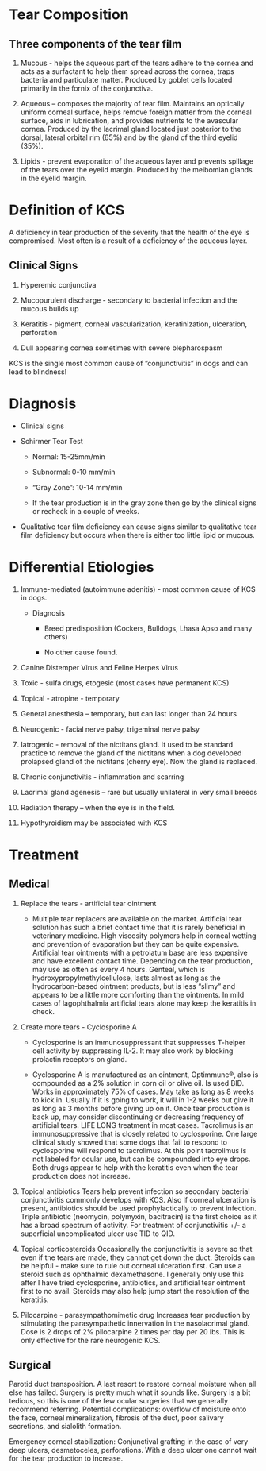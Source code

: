 Tear Composition
================

Three components of the tear film
---------------------------------

1.  Mucous - helps the aqueous part of the tears adhere to the cornea
    and acts as a surfactant to help them spread across the cornea,
    traps bacteria and particulate matter. Produced by goblet cells
    located primarily in the fornix of the conjunctiva.

2.  Aqueous – composes the majority of tear film. Maintains an optically
    uniform corneal surface, helps remove foreign matter from the
    corneal surface, aids in lubrication, and provides nutrients to the
    avascular cornea. Produced by the lacrimal gland located just
    posterior to the dorsal, lateral orbital rim (65%) and by the gland
    of the third eyelid (35%).

3.  Lipids - prevent evaporation of the aqueous layer and prevents
    spillage of the tears over the eyelid margin. Produced by the
    meibomian glands in the eyelid margin.

Definition of KCS
=================

A deficiency in tear production of the severity that the health of the
eye is compromised. Most often is a result of a deficiency of the
aqueous layer.

Clinical Signs
--------------

1.  Hyperemic conjunctiva

2.  Mucopurulent discharge - secondary to bacterial infection and the
    mucous builds up

3.  Keratitis - pigment, corneal vascularization, keratinization,
    ulceration, perforation

4.  Dull appearing cornea sometimes with severe blepharospasm

KCS is the single most common cause of “conjunctivitis” in dogs and can
lead to blindness!

Diagnosis
=========

-   Clinical signs

-   Schirmer Tear Test

    -   Normal: 15-25mm/min

    -   Subnormal: 0-10 mm/min

    -   “Gray Zone”: 10-14 mm/min

    -   If the tear production is in the gray zone then go by the
        clinical signs or recheck in a couple of weeks.

-   Qualitative tear film deficiency can cause signs similar to
    qualitative tear film deficiency but occurs when there is either too
    little lipid or mucous.

Differential Etiologies
=======================

1.  Immune-mediated (autoimmune adenitis) - most common cause of KCS in
    dogs.

    -   Diagnosis

        -   Breed predisposition (Cockers, Bulldogs, Lhasa Apso and many
            others)

        -   No other cause found.

2.  Canine Distemper Virus and Feline Herpes Virus

3.  Toxic - sulfa drugs, etogesic (most cases have permanent KCS)

4.  Topical - atropine - temporary

5.  General anesthesia – temporary, but can last longer than 24 hours

6.  Neurogenic - facial nerve palsy, trigeminal nerve palsy

7.  Iatrogenic - removal of the nictitans gland. It used to be standard
    practice to remove the gland of the nictitans when a dog developed
    prolapsed gland of the nictitans (cherry eye). Now the gland is
    replaced.

8.  Chronic conjunctivitis - inflammation and scarring

9.  Lacrimal gland agenesis – rare but usually unilateral in very small
    breeds

10. Radiation therapy – when the eye is in the field.

11. Hypothyroidism may be associated with KCS

Treatment
=========

Medical
-------

1.  Replace the tears - artificial tear ointment

    -   Multiple tear replacers are available on the market. Artificial
        tear solution has such a brief contact time that it is rarely
        beneficial in veterinary medicine. High viscosity polymers help
        in corneal wetting and prevention of evaporation but they can be
        quite expensive. Artificial tear ointments with a petrolatum
        base are less expensive and have excellent contact time.
        Depending on the tear production, may use as often as every 4
        hours. Genteal, which is hydroxypropylmethylcellulose, lasts
        almost as long as the hydrocarbon-based ointment products, but
        is less “slimy” and appears to be a little more comforting than
        the ointments. In mild cases of lagophthalmia artificial tears
        alone may keep the keratitis in check.

2.  Create more tears - Cyclosporine A

    -   Cyclosporine is an immunosuppressant that suppresses T-helper
        cell activity by suppressing IL-2. It may also work by blocking
        prolactin receptors on gland.

    -   Cyclosporine A is manufactured as an ointment, Optimmune®, also
        is compounded as a 2% solution in corn oil or olive oil. Is used
        BID. Works in approximately 75% of cases. May take as long as 8
        weeks to kick in. Usually if it is going to work, it will in 1-2
        weeks but give it as long as 3 months before giving up on it.
        Once tear production is back up, may consider discontinuing or
        decreasing frequency of artificial tears. LIFE LONG treatment in
        most cases. Tacrolimus is an immunosuppressive that is closely
        related to cyclosporine. One large clinical study showed that
        some dogs that fail to respond to cyclosporine will respond to
        tacrolimus. At this point tacrolimus is not labeled for ocular
        use, but can be compounded into eye drops. Both drugs appear to
        help with the keratitis even when the tear production does not
        increase.

3.  Topical antibiotics Tears help prevent infection so secondary
    bacterial conjunctivitis commonly develops with KCS. Also if corneal
    ulceration is present, antibiotics should be used prophylactically
    to prevent infection. Triple antibiotic (neomycin, polymyxin,
    bacitracin) is the first choice as it has a broad spectrum of
    activity. For treatment of conjunctivitis +/- a superficial
    uncomplicated ulcer use TID to QID.

4.  Topical corticosteroids Occasionally the conjunctivitis is severe so
    that even if the tears are made, they cannot get down the duct.
    Steroids can be helpful - make sure to rule out corneal ulceration
    first. Can use a steroid such as ophthalmic dexamethasone. I
    generally only use this after I have tried cyclosporine,
    antibiotics, and artificial tear ointment first to no avail.
    Steroids may also help jump start the resolution of the keratitis.

5.  Pilocarpine - parasympathomimetic drug Increases tear production by
    stimulating the parasympathetic innervation in the nasolacrimal
    gland. Dose is 2 drops of 2% pilocarpine 2 times per day per 20 lbs.
    This is only effective for the rare neurogenic KCS.

Surgical
--------

Parotid duct transposition. A last resort to restore corneal moisture
when all else has failed. Surgery is pretty much what it sounds like.
Surgery is a bit tedious, so this is one of the few ocular surgeries
that we generally recommend referring. Potential complications: overflow
of moisture onto the face, corneal mineralization, fibrosis of the duct,
poor salivary secretions, and sialolith formation.

Emergency corneal stabilization: Conjunctival grafting in the case of
very deep ulcers, desmetoceles, perforations. With a deep ulcer one
cannot wait for the tear production to increase.
